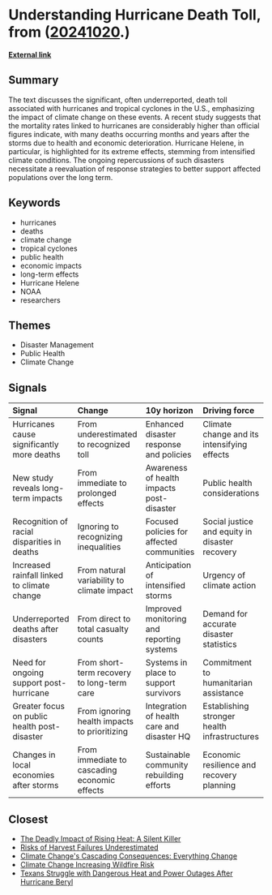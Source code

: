 # __Understanding Hurricane Death Toll__, from ([20241020](https://kghosh.substack.com/p/20241020).)

__[External link](https://www.npr.org/2024/10/02/nx-s1-5131305/hurricanes-contribute-to-thousands-of-deaths-each-year-in-the-u-s-many-times-the-reported-number)__



## Summary

The text discusses the significant, often underreported, death toll associated with hurricanes and tropical cyclones in the U.S., emphasizing the impact of climate change on these events. A recent study suggests that the mortality rates linked to hurricanes are considerably higher than official figures indicate, with many deaths occurring months and years after the storms due to health and economic deterioration. Hurricane Helene, in particular, is highlighted for its extreme effects, stemming from intensified climate conditions. The ongoing repercussions of such disasters necessitate a reevaluation of response strategies to better support affected populations over the long term.

## Keywords

* hurricanes
* deaths
* climate change
* tropical cyclones
* public health
* economic impacts
* long-term effects
* Hurricane Helene
* NOAA
* researchers

## Themes

* Disaster Management
* Public Health
* Climate Change

## Signals

| Signal                                       | Change                                       | 10y horizon                                | Driving force                                  |
|:---------------------------------------------|:---------------------------------------------|:-------------------------------------------|:-----------------------------------------------|
| Hurricanes cause significantly more deaths   | From underestimated to recognized toll       | Enhanced disaster response and policies    | Climate change and its intensifying effects    |
| New study reveals long-term impacts          | From immediate to prolonged effects          | Awareness of health impacts post-disaster  | Public health considerations                   |
| Recognition of racial disparities in deaths  | Ignoring to recognizing inequalities         | Focused policies for affected communities  | Social justice and equity in disaster recovery |
| Increased rainfall linked to climate change  | From natural variability to climate impact   | Anticipation of intensified storms         | Urgency of climate action                      |
| Underreported deaths after disasters         | From direct to total casualty counts         | Improved monitoring and reporting systems  | Demand for accurate disaster statistics        |
| Need for ongoing support post-hurricane      | From short-term recovery to long-term care   | Systems in place to support survivors      | Commitment to humanitarian assistance          |
| Greater focus on public health post-disaster | From ignoring health impacts to prioritizing | Integration of health care and disaster HQ | Establishing stronger health infrastructures   |
| Changes in local economies after storms      | From immediate to cascading economic effects | Sustainable community rebuilding efforts   | Economic resilience and recovery planning      |

## Closest

* [The Deadly Impact of Rising Heat: A Silent Killer](710e9a3c41782fc31bfafc8ebb8f5996)
* [Risks of Harvest Failures Underestimated](9bebaea9ed2c74b635c7ffbedc039556)
* [Climate Change's Cascading Consequences: Everything Change](7f30f2f7549b14f00211791717a8a342)
* [Climate Change Increasing Wildfire Risk](685e1aa9e1db8a94a4bb04cd27a1db86)
* [Texans Struggle with Dangerous Heat and Power Outages After Hurricane Beryl](db5e585a6b3f4431b2e186459a37c981)